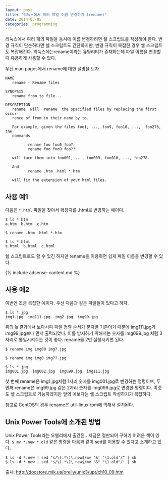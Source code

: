 ```yaml
---
layout: post
title: "리눅스에서 여러 파일 이름 변경하기 (rename)"
date: 2014-03-05 
categories: programming
---
```


리눅스에서 여러 개의 파일을 동시에 이름 변경하려면 쉘 스크립트를 작성해야 한다. 변경 규칙이 단순하다면 쉘 스크립트도 간단하지만, 변경 규칙이 복잡한 경우 쉘 스크립트도 복잡해진다. 리눅스에는rename이라는 유틸리티가 존재하는데 파일 이름을 변경할 때 유용하게 사용할 수 있다.

우선 man pages에서 rename에 대한 설명을 보자.

```
NAME
   rename - Rename files
 
SYNOPSIS
   rename from to file...
 
DESCRIPTION
   rename  will  rename  the specified files by replacing the first occur-
   rence of from in their name by to.
 
   For example, given the files foo1, ..., foo9, foo10, ...,  foo278,  the
   commands
 
          rename foo foo0 foo?
          rename foo foo0 foo??
 
   will turn them into foo001, ..., foo009, foo010, ..., foo278.
 
   And
          rename .htm .html *.htm
 
   will fix the extension of your html files.
```

## 사용 예1

다음은 `*.html` 파일을 찾아서 확장자를 .html로 변경하는 예이다.

```console
$ ls *.htm
a.htm  b.htm  c.htm
 
$ rename .htm .html *.htm
 
$ ls *.html
a.html  b.html  c.html
```

쉘 스크립트로도 할 수 있긴 하지만 rename을 이용하면 쉽게 파일 이름을 변경할 수 있다.

{% include adsense-content.md %}
 
## 사용 예2

이번엔 조금 복잡한 예이다. 우선 다음과 같은 파일들이 있다고 하자.

```console
$ ls *.jpg
img1.jpg  img111.jpg  img2.jpg  img99.jpg
```

위의 ls 결과에서 보다시피 파일 정렬 순서가 문자열 기준이기 때문에 img111.jpg가 img99.jpg보다 먼저 출력되었다. 이를 방지하기 위해서는 숫자를 img099.jpg 처럼 3자리로 통일시켜주는 것이 좋다. rename을 2번 실행시키면 된다.

```console
$ rename img img00 img?.jpg

$ rename img img0 img??.jpg

$ ls *.jpg
img001.jpg  img002.jpg  img099.jpg  img111.jpg
```

첫 번째 rename은 img1.jpg처럼 1자리 숫자를 img001.jpg로 변경하는 명령이며, 두 번째 rename은 img99.jpg 같은 2자리 숫자를 img099.jpg로 변경한 명령이다. 이것도 쉘 스크립트로 가능하겠지만 앞의 예보다는 쉘 스크립트 작성하기가 복잡하다.

참고로 CentOS의 경우 rename은 util-linux rpm에 의해서 설치된다.

## Unix Power Tools에 소개된 방법

Unix Power Tools라는 오렐리에서 출간된.. 지금은 절판되어 구하기 어려운 책이 있다. `$ mv *.new *.old` 같은 명령을 다음과 같이 sed를 이용할 수 있다고 소개하고 있다.

```
$ ls -d *.new | sed "s/\(.*\)\.new$/mv '&' '\1.old'/" | sh
$ ls -d *.new | sed 's/\(.*\)\.new$/mv "&" "\1.old"/' | sh

```

출처: http://docstore.mik.ua/orelly/unix3/upt/ch10_09.htm
